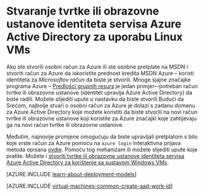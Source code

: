 <properties
   pageTitle="Stvorite identitet tvrtke ili obrazovne ustanove u AAD | Microsoft Azure"
   description="Saznajte kako stvoriti tvrtke ili obrazovne ustanove identiteta servisa Azure Active Directory za uporabu Linux virtualnim strojevima sa sustavom."
   services="virtual-machines-linux"
   documentationCenter=""
   authors="squillace"
   manager="timlt"
   editor=""
   tags="azure-service-management,azure-resource-manager"/>

<tags
   ms.service="virtual-machines-linux"
   ms.devlang="na"
   ms.topic="article"
   ms.tgt_pltfrm="vm-linux"
   ms.workload="infrastructure"
   ms.date="08/23/2016"
   ms.author="rasquill"/>

# <a name="creating-a-work-or-school-identity-in-azure-active-directory-to-use-with-linux-vms"></a>Stvaranje tvrtke ili obrazovne ustanove identiteta servisa Azure Active Directory za uporabu Linux VMs

Ako ste stvorili osobni račun za Azure ili ste osobne pretplate na MSDN i stvoriti račun za Azure da iskoristite prednost kredita MSDN Azure – koristi identiteta za *Microsoftov račun* da biste je stvorili. Mnoge sjajne značajke programa Azure – [Predlošci grupnih resurs](../azure-resource-manager/resource-group-overview.md) je jedan primjer--potreban račun tvrtke ili obrazovne ustanove (identitet upravlja Azure Active Directory) da biste radili. Možete slijediti upute u nastavku da biste stvorili Budući da Srećom, najbolje stvari o osobni račun za Azure je dolazi s zadanu domenu za Azure Active Directory koje možete koristiti da biste stvorili na novi račun tvrtke ili obrazovne ustanove koji koristite za Azure značajki koje zahtijevaju ga na novi račun tvrtke ili obrazovne ustanove.

Međutim, najnovije promjene omogućuju da biste upravljali pretplatom s bilo koje vrste račun za Azure pomoću na `azure login` interaktivna prijava metoda opisana [ovdje](../xplat-cli-connect.md). Pomoću tog mehanizam ili možete slijediti upute koje pratite. Možete i [stvoriti tvrtke ili obrazovne ustanove identiteta servisa Azure Active Directory za korištenje sa sustavom Windows VMs](virtual-machines-windows-create-aad-work-id.md).

[AZURE.INCLUDE [learn-about-deployment-models](../../includes/learn-about-deployment-models-both-include.md)]

[AZURE.INCLUDE [virtual-machines-common-create-aad-work-id](../../includes/virtual-machines-common-create-aad-work-id.md)]

